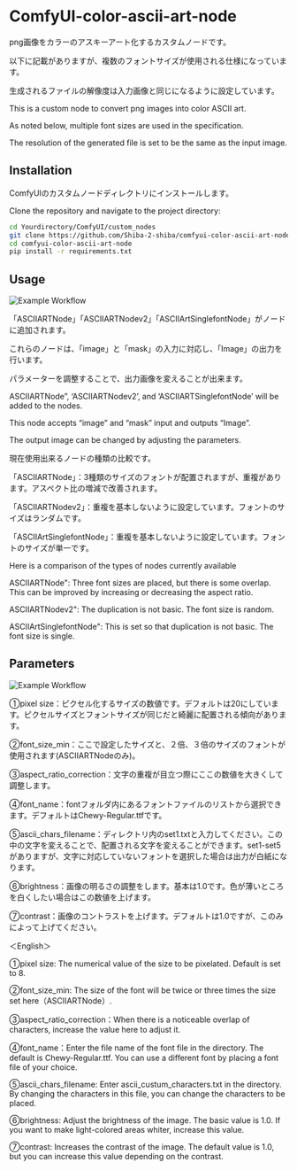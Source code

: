 # ComfyUI-color-ascii-art-node


png画像をカラーのアスキーアート化するカスタムノードです。

以下に記載がありますが、複数のフォントサイズが使用される仕様になっています。

生成されるファイルの解像度は入力画像と同じになるように設定しています。

This is a custom node to convert png images into color ASCII art.

As noted below, multiple font sizes are used in the specification.

The resolution of the generated file is set to be the same as the input image.

## Installation

ComfyUIのカスタムノードディレクトリにインストールします。

Clone the repository and navigate to the project directory:

```bash
cd Yourdirectory/ComfyUI/custom_nodes
git clone https://github.com/Shiba-2-shiba/comfyui-color-ascii-art-node.git
cd comfyui-color-ascii-art-node
pip install -r requirements.txt

```

## Usage

![Example Workflow](https://github.com/Shiba-2-shiba/testascii/blob/main/ref_image/exampleflow4.png)

「ASCIIARTNode」「ASCIIARTNodev2」「ASCIIArtSinglefontNode」がノードに追加されます。

これらのノードは、「image」と「mask」の入力に対応し、「Image」の出力を行います。

パラメーターを調整することで、出力画像を変えることが出来ます。


ASCIIARTNode”, ‘ASCIIARTNodev2’, and ‘ASCIIARTSinglefontNode’ will be added to the nodes.

This node accepts  “image” and “mask” input and outputs “Image”.

The output image can be changed by adjusting the parameters.


現在使用出来るノードの種類の比較です。

「ASCIIARTNode」：3種類のサイズのフォントが配置されますが、重複があります。アスペクト比の増減で改善されます。

「ASCIIARTNodev2」：重複を基本しないように設定しています。フォントのサイズはランダムです。

「ASCIIArtSinglefontNode」：重複を基本しないように設定しています。フォントのサイズが単一です。


Here is a comparison of the types of nodes currently available

ASCIIARTNode": Three font sizes are placed, but there is some overlap. This can be improved by increasing or decreasing the aspect ratio.

ASCIIARTNodev2": The duplication is not basic. The font size is random.

ASCIIArtSinglefontNode": This is set so that duplication is not basic. The font size is single.



## Parameters


![Example Workflow](https://github.com/Shiba-2-shiba/testascii/blob/main/ref_image/nodeexmaple.png)


①pixel size：ピクセル化するサイズの数値です。デフォルトは20にしています。ピクセルサイズとフォントサイズが同じだと綺麗に配置される傾向があります。

②font_size_min：ここで設定したサイズと、２倍、３倍のサイズのフォントが使用されます(ASCIIARTNodeのみ)。

③aspect_ratio_correction：文字の重複が目立つ際にここの数値を大きくして調整します。

④font_name：fontフォルダ内にあるフォントファイルのリストから選択できます。デフォルトはChewy-Regular.ttfです。

⑤ascii_chars_filename：ディレクトリ内のset1.txtと入力してください。この中の文字を変えることで、配置される文字を変えることができます。set1-set5がありますが、文字に対応していないフォントを選択した場合は出力が白紙になります。

⑥brightness：画像の明るさの調整をします。基本は1.0です。色が薄いところを白くしたい場合はこの数値を上げます。

⑦contrast：画像のコントラストを上げます。デフォルトは1.0ですが、このみによって上げてください。


＜English＞

①pixel size: The numerical value of the size to be pixelated. Default is set to 8.

②font_size_min: The size of the font will be twice or three times the size set here（ASCIIARTNode）.

③aspect_ratio_correction：When there is a noticeable overlap of characters, increase the value here to adjust it.

④font_name：Enter the file name of the font file in the directory. The default is Chewy-Regular.ttf. You can use a different font by placing a font file of your choice.

⑤ascii_chars_filename: Enter ascii_custum_characters.txt in the directory. By changing the characters in this file, you can change the characters to be placed.

⑥brightness: Adjust the brightness of the image. The basic value is 1.0. If you want to make light-colored areas whiter, increase this value.

⑦contrast: Increases the contrast of the image. The default value is 1.0, but you can increase this value depending on the contrast.








